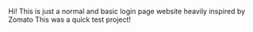 Hi! This is just a normal and basic login page website heavily inspired by Zomato
This was a quick test project!
